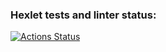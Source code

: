 ### Hexlet tests and linter status:
[![Actions Status](https://github.com/asuzdaltcev/layout-designer-project-59/actions/workflows/hexlet-check.yml/badge.svg)](https://github.com/asuzdaltcev/layout-designer-project-59/actions)